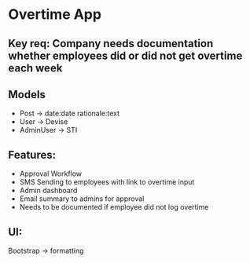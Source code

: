 # Overtime App

## Key req: Company needs documentation whether employees did or did not get overtime each week

## Models
- Post -> date:date rationale:text
- User -> Devise
- AdminUser -> STI

## Features:
- Approval Workflow
- SMS Sending to employees with link to overtime input
- Admin dashboard
- Email summary to admins for approval
- Needs to be documented if employee did not log overtime

## UI:
Bootstrap -> formatting
